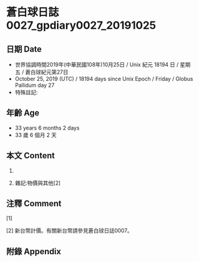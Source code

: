 # 蒼白球日誌0027_gpdiary0027_20191025 #

## 日期 Date ##

* 世界協調時間2019年(中華民國108年)10月25日 / Unix 紀元 18194 日 / 星期五 / 蒼白球紀元第27日
* October 25, 2019 (UTC) / 18194 days since Unix Epoch / Friday / Globus Pallidum day 27
* 特殊註記:

## 年齡 Age ##

* 33 years 6 months 2 days
* 33 歲 6 個月 2 天

## 本文 Content ##

1. 

    
2. 雜記:物價與其他[2]

    

## 注釋 Comment ##

[1] 


[2] 新台幣計價。有關新台幣請參見蒼白球日誌0007。



## 附錄 Appendix ##

